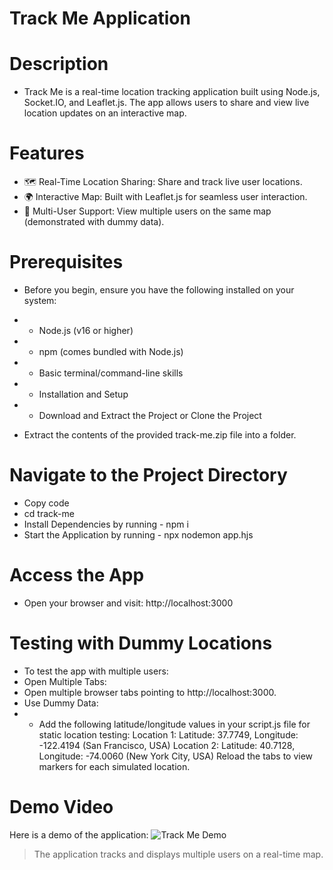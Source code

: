 # Track Me Application

# Description
- Track Me is a real-time location tracking application built using Node.js, Socket.IO, and Leaflet.js. The app allows users to share and view live location updates on an interactive map.

# Features
- 🗺️ Real-Time Location Sharing: Share and track live user locations.
- 🌍 Interactive Map: Built with Leaflet.js for seamless user interaction.
- 👥 Multi-User Support: View multiple users on the same map (demonstrated with dummy data).

# Prerequisites
- Before you begin, ensure you have the following installed on your system:
- - Node.js (v16 or higher)
- - npm (comes bundled with Node.js)
- - Basic terminal/command-line skills
- - Installation and Setup
- - Download and Extract the Project or Clone the Project

- Extract the contents of the provided track-me.zip file into a folder.

# Navigate to the Project Directory
- Copy code
- cd track-me
- Install Dependencies by running - npm i
- Start the Application by running -  npx nodemon app.hjs

# Access the App
- Open your browser and visit: http://localhost:3000

# Testing with Dummy Locations
- To test the app with multiple users:
- Open Multiple Tabs:
- Open multiple browser tabs pointing to http://localhost:3000.
- Use Dummy Data:
- - Add the following latitude/longitude values in your script.js file for static location testing:
        Location 1:
        Latitude: 37.7749, Longitude: -122.4194 (San Francisco, USA)
        Location 2:
        Latitude: 40.7128, Longitude: -74.0060 (New York City, USA)
        Reload the tabs to view markers for each simulated location.

# Demo Video
Here is a demo of the application:
![Track Me Demo](/public/Trackme.gif)

> The application tracks and displays multiple users on a real-time map.
